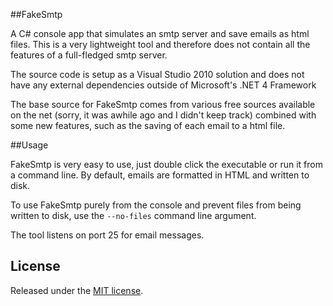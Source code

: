##FakeSmtp

A C# console app that simulates an smtp server and save emails as html files. This is a very lightweight tool and therefore does not contain all the features of a full-fledged smtp server.

The source code is setup as a Visual Studio 2010 solution and does not have any external dependencies outside of Microsoft's .NET 4 Framework

The base source for FakeSmtp comes from various free sources available on the net (sorry, it was awhile ago and I didn't keep track) combined with some new features, such as the saving of each email to a html file.

##Usage

FakeSmtp is very easy to use, just double click the executable or run it from a command line. By default, emails are formatted in HTML and written to disk.

To use FakeSmtp purely from the console and prevent files from being written to disk, use the `--no-files` command line argument.

The tool listens on port 25 for email messages.

## License
Released under the [MIT license](http://www.opensource.org/licenses/MIT).
